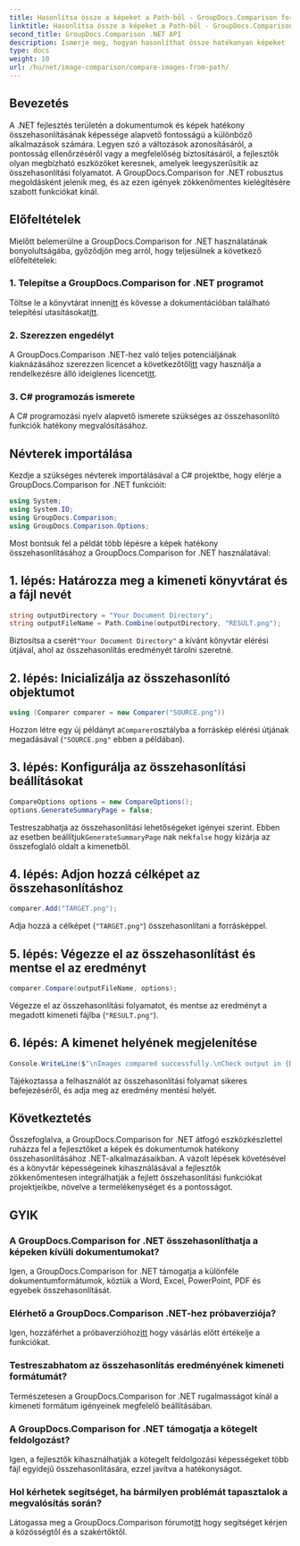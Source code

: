 ```yaml
---
title: Hasonlítsa össze a képeket a Path-ből - GroupDocs.Comparison for .NET
linktitle: Hasonlítsa össze a képeket a Path-ből - GroupDocs.Comparison for .NET
second_title: GroupDocs.Comparison .NET API
description: Ismerje meg, hogyan hasonlíthat össze hatékonyan képeket .NET-ben a GroupDocs.Comparison könyvtár használatával. Kövesse a lépésenkénti útmutatót a zökkenőmentes integráció érdekében.
type: docs
weight: 10
url: /hu/net/image-comparison/compare-images-from-path/
---
```

## Bevezetés
A .NET fejlesztés területén a dokumentumok és képek hatékony összehasonlításának képessége alapvető fontosságú a különböző alkalmazások számára. Legyen szó a változások azonosításáról, a pontosság ellenőrzéséről vagy a megfelelőség biztosításáról, a fejlesztők olyan megbízható eszközöket keresnek, amelyek leegyszerűsítik az összehasonlítási folyamatot. A GroupDocs.Comparison for .NET robusztus megoldásként jelenik meg, és az ezen igények zökkenőmentes kielégítésére szabott funkciókat kínál.
## Előfeltételek
Mielőtt belemerülne a GroupDocs.Comparison for .NET használatának bonyolultságába, győződjön meg arról, hogy teljesülnek a következő előfeltételek:
### 1. Telepítse a GroupDocs.Comparison for .NET programot
 Töltse le a könyvtárat innen[itt](https://releases.groupdocs.com/comparison/net/) és kövesse a dokumentációban található telepítési utasításokat[itt](https://reference.groupdocs.com/comparison/net/).
### 2. Szerezzen engedélyt
 A GroupDocs.Comparison .NET-hez való teljes potenciáljának kiaknázásához szerezzen licencet a következőtől[itt](https://purchase.groupdocs.com/buy) vagy használja a rendelkezésre álló ideiglenes licencet[itt](https://purchase.groupdocs.com/temporary-license/).
### 3. C# programozás ismerete
A C# programozási nyelv alapvető ismerete szükséges az összehasonlító funkciók hatékony megvalósításához.

## Névterek importálása
Kezdje a szükséges névterek importálásával a C# projektbe, hogy elérje a GroupDocs.Comparison for .NET funkcióit:
```csharp
using System;
using System.IO;
using GroupDocs.Comparison;
using GroupDocs.Comparison.Options;
```

Most bontsuk fel a példát több lépésre a képek hatékony összehasonlításához a GroupDocs.Comparison for .NET használatával:
## 1. lépés: Határozza meg a kimeneti könyvtárat és a fájl nevét
```csharp
string outputDirectory = "Your Document Directory";
string outputFileName = Path.Combine(outputDirectory, "RESULT.png");
```
 Biztosítsa a cserét`"Your Document Directory"` a kívánt könyvtár elérési útjával, ahol az összehasonlítás eredményét tárolni szeretné.
## 2. lépés: Inicializálja az összehasonlító objektumot
```csharp
using (Comparer comparer = new Comparer("SOURCE.png"))
```
 Hozzon létre egy új példányt a`Comparer`osztályba a forráskép elérési útjának megadásával (`"SOURCE.png"` ebben a példában).
## 3. lépés: Konfigurálja az összehasonlítási beállításokat
```csharp
CompareOptions options = new CompareOptions();
options.GenerateSummaryPage = false;
```
 Testreszabhatja az összehasonlítási lehetőségeket igényei szerint. Ebben az esetben beállítjuk`GenerateSummaryPage` nak nek`false` hogy kizárja az összefoglaló oldalt a kimenetből.
## 4. lépés: Adjon hozzá célképet az összehasonlításhoz
```csharp
comparer.Add("TARGET.png");
```
Adja hozzá a célképet (`"TARGET.png"`) összehasonlítani a forrásképpel.
## 5. lépés: Végezze el az összehasonlítást és mentse el az eredményt
```csharp
comparer.Compare(outputFileName, options);
```
Végezze el az összehasonlítási folyamatot, és mentse az eredményt a megadott kimeneti fájlba (`"RESULT.png"`).
## 6. lépés: A kimenet helyének megjelenítése
```csharp
Console.WriteLine($"\nImages compared successfully.\nCheck output in {Directory.GetCurrentDirectory()}.");
```
Tájékoztassa a felhasználót az összehasonlítási folyamat sikeres befejezéséről, és adja meg az eredmény mentési helyét.

## Következtetés
Összefoglalva, a GroupDocs.Comparison for .NET átfogó eszközkészlettel ruházza fel a fejlesztőket a képek és dokumentumok hatékony összehasonlításához .NET-alkalmazásaikban. A vázolt lépések követésével és a könyvtár képességeinek kihasználásával a fejlesztők zökkenőmentesen integrálhatják a fejlett összehasonlítási funkciókat projektjeikbe, növelve a termelékenységet és a pontosságot.
## GYIK
### A GroupDocs.Comparison for .NET összehasonlíthatja a képeken kívüli dokumentumokat?
Igen, a GroupDocs.Comparison for .NET támogatja a különféle dokumentumformátumok, köztük a Word, Excel, PowerPoint, PDF és egyebek összehasonlítását.
### Elérhető a GroupDocs.Comparison .NET-hez próbaverziója?
 Igen, hozzáférhet a próbaverzióhoz[itt](https://releases.groupdocs.com/) hogy vásárlás előtt értékelje a funkciókat.
### Testreszabhatom az összehasonlítás eredményének kimeneti formátumát?
Természetesen a GroupDocs.Comparison for .NET rugalmasságot kínál a kimeneti formátum igényeinek megfelelő beállításában.
### A GroupDocs.Comparison for .NET támogatja a kötegelt feldolgozást?
Igen, a fejlesztők kihasználhatják a kötegelt feldolgozási képességeket több fájl egyidejű összehasonlítására, ezzel javítva a hatékonyságot.
### Hol kérhetek segítséget, ha bármilyen problémát tapasztalok a megvalósítás során?
 Látogassa meg a GroupDocs.Comparison fórumot[itt](https://forum.groupdocs.com/c/comparison/12) hogy segítséget kérjen a közösségtől és a szakértőktől.